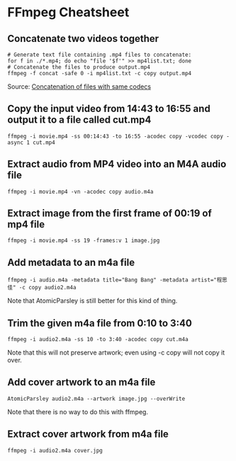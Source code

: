 # FFmpeg Cheatsheet

## Concatenate two videos together

```
# Generate text file containing .mp4 files to concatenate:
for f in ./*.mp4; do echo "file '$f'" >> mp4list.txt; done
# Concatenate the files to produce output.mp4
ffmpeg -f concat -safe 0 -i mp4list.txt -c copy output.mp4
```

Source: [Concatenation of files with same codecs](https://trac.ffmpeg.org/wiki/Concatenate#samecodec)

## Copy the input video from 14:43 to 16:55 and output it to a file called cut.mp4

`ffmpeg -i movie.mp4 -ss 00:14:43 -to 16:55 -acodec copy -vcodec copy -async 1 cut.mp4`

## Extract audio from MP4 video into an M4A audio file

`ffmpeg -i movie.mp4 -vn -acodec copy audio.m4a`

## Extract image from the first frame of 00:19 of mp4 file

`ffmpeg -i movie.mp4 -ss 19 -frames:v 1 image.jpg`

## Add metadata to an m4a file

`ffmpeg -i audio.m4a -metadata title="Bang Bang" -metadata artist="程思佳" -c copy audio2.m4a`

Note that AtomicParsley is still better for this kind of thing.

## Trim the given m4a file from 0:10 to 3:40

`ffmpeg -i audio2.m4a -ss 10 -to 3:40 -acodec copy cut.m4a`

Note that this will not preserve artwork; even using -c copy will not copy it over.

## Add cover artwork to an m4a file

`AtomicParsley audio2.m4a --artwork image.jpg --overWrite`

Note that there is no way to do this with ffmpeg.

## Extract cover artwork from m4a file

`ffmpeg -i audio2.m4a cover.jpg`
